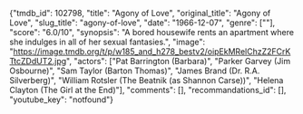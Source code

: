 {"tmdb_id": 102798, "title": "Agony of Love", "original_title": "Agony of Love", "slug_title": "agony-of-love", "date": "1966-12-07", "genre": [""], "score": "6.0/10", "synopsis": "A bored housewife rents an apartment where she indulges in all of her sexual fantasies.", "image": "https://image.tmdb.org/t/p/w185_and_h278_bestv2/oipEkMRelChzZ2FCrKTtcZDdUT2.jpg", "actors": ["Pat Barrington (Barbara)", "Parker Garvey (Jim Osbourne)", "Sam Taylor (Barton Thomas)", "James Brand (Dr. R.A. Silverberg)", "William Rotsler (The Beatnik (as Shannon Carse))", "Helena Clayton (The Girl at the End)"], "comments": [], "recommandations_id": [], "youtube_key": "notfound"}